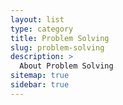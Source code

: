 ```yaml
---
layout: list
type: category
title: Problem Solving
slug: problem-solving
description: >
  About Problem Solving
sitemap: true
sidebar: true
---
```

